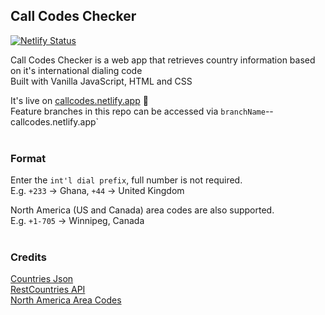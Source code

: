 ## Call Codes Checker

[![Netlify Status](https://api.netlify.com/api/v1/badges/926b5b27-8d38-439a-a865-f0a4f3b22fa9/deploy-status)](https://app.netlify.com/sites/callcodes/deploys)
<br>

Call Codes Checker is a web app that retrieves country information based on it's international dialing code <br>
Built with Vanilla JavaScript, HTML and CSS <br>

It's live on [callcodes.netlify.app](https://callcodes.netlify.app/) :rocket:
<br> Feature branches in this repo can be accessed via `branchName`--callcodes.netlify.app`
<br><br>

### Format

Enter the `int'l dial prefix`, full number is not required.
<br> E.g. `+233` -> Ghana, `+44` -> United Kingdom

North America (US and Canada) area codes are also supported.
<br> E.g. `+1-705` -> Winnipeg, Canada
<br><br>

### Credits

[Countries Json](https://gist.github.com/kcak11/4a2f22fb8422342b3b3daa7a1965f4e4) <br>
[RestCountries API](restCountries.com) <br>
[North America Area Codes](https://countrycode.org/)
